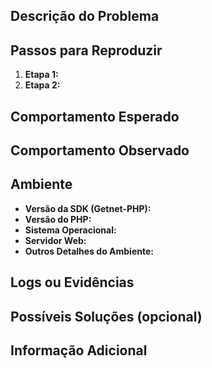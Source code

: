 ## Descrição do Problema

<!-- Descreva de forma clara o bug que você encontrou. -->

## Passos para Reproduzir

1. **Etapa 1:** <!-- Detalhe os passos necessários para reproduzir o bug. -->
2. **Etapa 2:** <!-- Continue descrevendo os passos até reproduzir o problema. -->

## Comportamento Esperado

<!-- Explique o que você esperava que acontecesse. -->

## Comportamento Observado

<!-- Descreva o que realmente aconteceu. Se possível, inclua mensagens de erro, logs ou capturas de tela. -->

## Ambiente

- **Versão da SDK (Getnet-PHP):** <!-- Ex: 1.0.0 -->
- **Versão do PHP:** <!-- Ex: 7.4, 8.0 -->
- **Sistema Operacional:** <!-- Ex: Ubuntu 20.04, Windows 10 -->
- **Servidor Web:** <!-- Ex: Apache, Nginx -->
- **Outros Detalhes do Ambiente:** <!-- Qualquer outra informação relevante sobre o ambiente de execução. -->

## Logs ou Evidências

<!-- Adicione logs ou prints relevantes para ajudar a diagnosticar o problema. -->

## Possíveis Soluções (opcional)

<!-- Se você tiver alguma ideia sobre como resolver o problema, descreva aqui. -->

## Informação Adicional

<!-- Qualquer outra informação útil que possa ajudar a resolver o bug. -->
